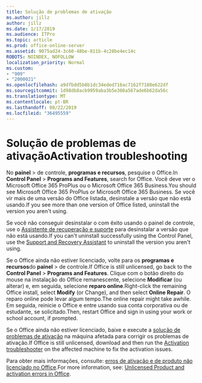 ```yaml
---
title: Solução de problemas de ativação
ms.author: jillz
author: jillz
ms.date: 1/17/2019
ms.audience: ITPro
ms.topic: article
ms.prod: office-online-server
ms.assetid: 9075ad24-3c60-48be-811b-4c28be4ec14c
ROBOTS: NOINDEX, NOFOLLOW
localization_priority: Normal
ms.custom:
- "909"
- "2000021"
ms.openlocfilehash: a9dfbdd5b8b1dc34eded716ac7162f7188e622df
ms.sourcegitcommit: 1d98db8acb9959aba3b5e308a567ade6b62da56c
ms.translationtype: MT
ms.contentlocale: pt-BR
ms.lasthandoff: 08/22/2019
ms.locfileid: "36495559"
---
```

# <a name="activation-troubleshooting"></a><span data-ttu-id="0e215-102">Solução de problemas de ativação</span><span class="sxs-lookup"><span data-stu-id="0e215-102">Activation troubleshooting</span></span>

<span data-ttu-id="0e215-103">No **painel** \> de controle, **programas e recursos**, pesquise o Office.</span><span class="sxs-lookup"><span data-stu-id="0e215-103">In **Control Panel** \> **Programs and Features**, search for Office.</span></span> <span data-ttu-id="0e215-104">Você deve ver o Microsoft Office 365 ProPlus ou o Microsoft Office 365 Business.</span><span class="sxs-lookup"><span data-stu-id="0e215-104">You should see Microsoft Office 365 ProPlus or Microsoft Office 365 Business.</span></span> <span data-ttu-id="0e215-105">Se você vir mais de uma versão do Office listada, desinstale a versão que não está usando.</span><span class="sxs-lookup"><span data-stu-id="0e215-105">If you see more than one version of Office listed, uninstall the version you aren't using.</span></span>
  
<span data-ttu-id="0e215-106">Se você não conseguir desinstalar o com êxito usando o painel de controle, use o [Assistente de recuperação e suporte](https://aka.ms/SARA-OfficeUninstall-Alchemy) para desinstalar a versão que não está usando.</span><span class="sxs-lookup"><span data-stu-id="0e215-106">If you can't uninstall successfully using the Control Panel, use the [Support and Recovery Assistant](https://aka.ms/SARA-OfficeUninstall-Alchemy) to uninstall the version you aren't using.</span></span>
  
<span data-ttu-id="0e215-107">Se o Office ainda não estiver licenciado, volte para os **programas e recursos**do **painel** \> de controle.</span><span class="sxs-lookup"><span data-stu-id="0e215-107">If Office is still unlicensed, go back to the **Control Panel** \> **Programs and Features**.</span></span> <span data-ttu-id="0e215-108">Clique com o botão direito do mouse na instalação do Office remanescente, selecione **Modificar** (ou alterar) e, em seguida, selecione **reparo online**.</span><span class="sxs-lookup"><span data-stu-id="0e215-108">Right-click the remaining Office install, select **Modify** (or Change), and then select **Online Repair**.</span></span> <span data-ttu-id="0e215-109">O reparo online pode levar algum tempo.</span><span class="sxs-lookup"><span data-stu-id="0e215-109">The online repair might take awhile.</span></span> <span data-ttu-id="0e215-110">Em seguida, reinicie o Office e entre usando sua conta corporativa ou de estudante, se solicitado.</span><span class="sxs-lookup"><span data-stu-id="0e215-110">Then, restart Office and sign in using your work or school account, if prompted.</span></span>
  
<span data-ttu-id="0e215-111">Se o Office ainda não estiver licenciado, baixe e execute a [solução de problemas de ativação](https://aka.ms/SARA-OfficeActivation-Alchemy) na máquina afetada para corrigir os problemas de ativação.</span><span class="sxs-lookup"><span data-stu-id="0e215-111">If Office is still unlicensed, download and then run the [Activation troubleshooter](https://aka.ms/SARA-OfficeActivation-Alchemy) on the affected machine to fix the activation issues.</span></span>
  
<span data-ttu-id="0e215-112">Para obter mais informações, consulte: [erros de ativação e de produto não licenciado no Office](https://support.office.com/article/0d23d3c0-c19c-4b2f-9845-5344fedc4380).</span><span class="sxs-lookup"><span data-stu-id="0e215-112">For more information, see: [Unlicensed Product and activation errors in Office](https://support.office.com/article/0d23d3c0-c19c-4b2f-9845-5344fedc4380).</span></span>
